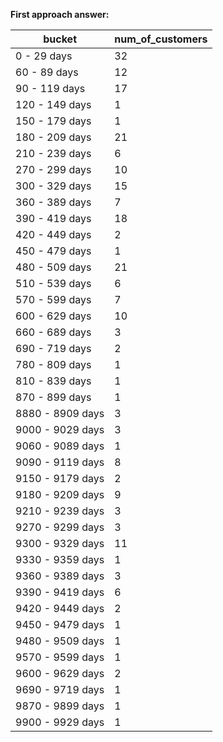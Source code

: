 **First approach answer:**

|bucket          |num_of_customers|
|----------------|----------------|
|0 - 29 days     |32              |
|60 - 89 days    |12              |
|90 - 119 days   |17              |
|120 - 149 days  |1               |
|150 - 179 days  |1               |
|180 - 209 days  |21              |
|210 - 239 days  |6               |
|270 - 299 days  |10              |
|300 - 329 days  |15              |
|360 - 389 days  |7               |
|390 - 419 days  |18              |
|420 - 449 days  |2               |
|450 - 479 days  |1               |
|480 - 509 days  |21              |
|510 - 539 days  |6               |
|570 - 599 days  |7               |
|600 - 629 days  |10              |
|660 - 689 days  |3               |
|690 - 719 days  |2               |
|780 - 809 days  |1               |
|810 - 839 days  |1               |
|870 - 899 days  |1               |
|8880 - 8909 days|3               |
|9000 - 9029 days|3               |
|9060 - 9089 days|1               |
|9090 - 9119 days|8               |
|9150 - 9179 days|2               |
|9180 - 9209 days|9               |
|9210 - 9239 days|3               |
|9270 - 9299 days|3               |
|9300 - 9329 days|11              |
|9330 - 9359 days|1               |
|9360 - 9389 days|3               |
|9390 - 9419 days|6               |
|9420 - 9449 days|2               |
|9450 - 9479 days|1               |
|9480 - 9509 days|1               |
|9570 - 9599 days|1               |
|9600 - 9629 days|2               |
|9690 - 9719 days|1               |
|9870 - 9899 days|1               |
|9900 - 9929 days|1               |